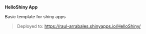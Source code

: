 **HelloShiny App**

Basic template for shiny apps

> Deployed to: <a href="https://raul-arrabales.shinyapps.io/HelloShiny/" target="_blank">https://raul-arrabales.shinyapps.io/HelloShiny/</a>
